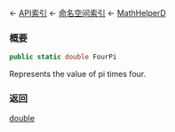 ← [API索引](Api-Index) ← [命名空间索引](Namespace-Index) ← [MathHelperD](VRageMath.MathHelperD)

### 概要

```csharp
public static double FourPi
```

Represents the value of pi times four.

### 返回

[double](https://docs.microsoft.com/en-us/dotnet/api/System.Double?view=netframework-4.6)

